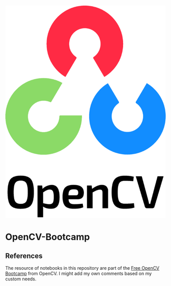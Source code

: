 ![image](https://github.com/laithrasheed/OpenCV-Bootcamp/blob/main/References/OpenCV_logo_black_.png)

# OpenCV-Bootcamp

## References

The resource of notebooks in this repository are part of the [Free OpenCV Bootcamp](https://opencv.org/university/free-opencv-course/) from OpenCV. I might add my own comments based on my custom needs.  
